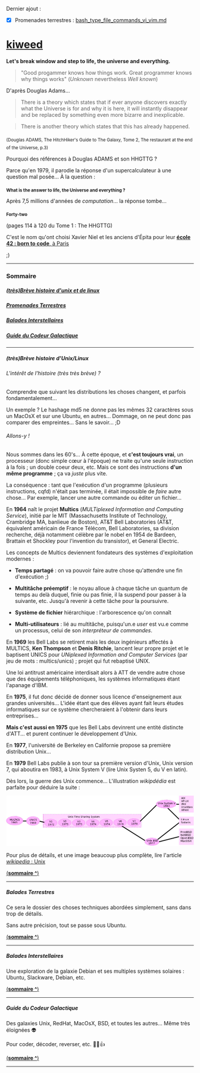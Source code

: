 Dernier ajout : 

- [x] Promenades terrestres : [bash_type_file_commands_vi_vim.md]()

# [kiweed](#)



**Let's break window and step to life, the universe and everything.**

>"Good progammer knows how things work. Great programmer knows why things works" (*Unknown* nevertheless *Well known*)

D'après Douglas Adams...

>There is a theory which states that if ever anyone discovers exactly what the
Universe is for and why it is here, it will instantly disappear and be replaced
by something even more bizarre and inexplicable.

>There is another theory which states that this has already happened.

<sub>(Douglas ADAMS, The HitchHiker's Guide to The Galaxy, Tome 2, The restaurant at the end of the Universe, p.3)</sub>

Pourquoi des références à Douglas ADAMS et son HHGTTG ?

Parce qu'en 1979, il parodie la réponse d'un supercalculateur à une question mal posée... À la question :

<sub>**What is the answer to life, the Universe and everything ?**</sub>

Après 7,5 millions d'années de *computation*... la réponse tombe...

<sub>**Forty-two**</sub>

(pages 114 à 120 du Tome 1 : The HHGTTG)

C'est le nom qu'ont choisi Xavier Niel et les anciens d'Épita pour leur [**école 42 : born to code**, à Paris](http://www.42.fr/)

;)


---

### <a name="sommaire">Sommaire</a>
##### [(très)Brève histoire d'unix et de linux](#u_histo)
##### [Promenades Terrestres](#terre)
##### [Balades Interstellaires](#interstellar)
##### [Guide du Codeur Galactique ](#intergal)

---

##### <a name="u_histo">(très)Brève histoire d'Unix/Linux</a>

###### L'intérêt de l'histoire (très très brève) ?

Comprendre que suivant les distributions les choses changent, et parfois
fondamentalement... 

Un exemple ? Le hashage md5 ne donne pas les mêmes 32 caractères sous
un MacOsX et sur une Ubuntu, en autres... Dommage, on ne peut donc pas comparer des empreintes...
Sans le savoir... ;D

###### Allons-y !

Nous sommes dans les 60's... À cette époque, et **c'est toujours vrai**, un processeur (donc simple cœur à l'époque) ne traite 
qu'une seule instruction à la fois ; un double coeur deux, etc. Mais ce sont des instructions **d'un même programme** ; ça
va *juste* plus vite.

La conséquence : tant que l'exécution d'un programme (plusieurs instructions, cqfd) n'était pas terminée, il était impossible de
*faire* autre chose... Par exemple, lancer une autre commande ou éditer un fichier...

En **1964** naît le projet **Multics** (*MULTiplexed Information and Computing Service*), initié par le MIT (Massachusetts Institute of Technology, Crambridge MA, banlieue de Boston), 
AT&T Bell Laboratories (AT&T, équivalent américain de France Télécom, Bell Laboratories, sa division recherche, déjà notamment 
célèbre par le nobel en 1954 de Bardeen, Brattain et Shockley pour l'invention du transistor), et General Electric.

Les concepts de Multics deviennent fondateurs des systèmes d'exploitation modernes :

- **Temps partagé** : on va pouvoir faire autre chose qu'attendre une fin d'exécution ;)

- **Multitâche préemptif** : le noyau alloue à chaque tâche un quantum de temps au delà duquel, finie ou pas finie, il la suspend
  pour passer à la suivante, etc. Jusqu'à revenir à cette tâche pour la poursuivre.

- **Système de fichier** hiérarchique : l'arborescence qu'on connaît

- **Multi-utilisateurs** : lié au multitâche, puisqu'un.e *user* est vu.e comme un processus, celui de son *interpréteur de commandes*.

En **1969** les Bell Labs se retirent mais les deux ingénieurs affectés à MULTICS, **Ken Thompson** et 
**Denis Ritchie**, lancent leur propre projet et le baptisent UNICS pour *UNiplexed Information and Computer Services*
(par jeu de mots : multics/unics) ; projet qui fut rebaptisé UNIX.

Une loi antitrust américaine interdisait alors à ATT de vendre autre chose que des équipements téléphoniques, les systèmes
informatiques étant l'apanage d'IBM.

En **1975**, il fut donc décidé de donner sous licence d'enseignement aux grandes universités... L'idée étant que des élèves
ayant fait leurs études informatiques sur ce système chercheraient à l'obtenir dans leurs entreprises...

**Mais c'est aussi en 1975** que les Bell Labs devinrent une entité distincte d'ATT... et purent continuer le développement d'Unix.

En **1977**, l'université de Berkeley en Californie propose sa première distribution Unix...

En **1979** Bell Labs publie à son tour sa première version d'Unix, Unix version 7, 
qui aboutira en 1983, à Unix System V (lire Unix Systen 5, du V en latin).

Dès lors, la guerre des Unix commence... L'illustration *wikipdédia* est parfaite pour déduire la suite :

![unix](histoire_unix.jpg)

Pour plus de détails, et une image beaucoup plus complète, lire l'article [*wikipedia* : Unix](https://fr.wikipedia.org/wiki/Unix)



[(**sommaire ^**)](#sommaire)

---

##### <a name="terre">Balades Terrestres</a>


Ce sera le dossier des choses techniques abordées simplement, sans dans trop de détails.

Sans autre précision, tout se passe sous Ubuntu.


[(**sommaire ^**)](#sommaire)

---


##### <a name="interstellar">Balades Interstellaires</a>


Une exploration de la galaxie Debian et ses multiples systèmes solaires : Ubuntu, Slackware, Debian, etc.


[(**sommaire ^**)](#sommaire)

---


##### <a name="intergal">Guide du Codeur Galactique</a>

Des galaxies Unix, RedHat, MacOsX, BSD, et toutes les autres... Même très éloignées :alien:

Pour coder, décoder, reverser, etc. :metal::smile::+1:

[(**sommaire ^**)](#sommaire)

---
